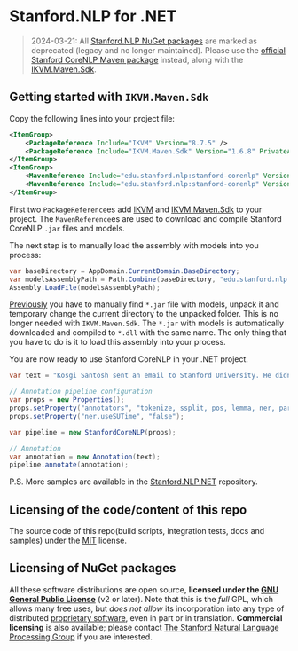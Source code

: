 # Stanford.NLP for .NET

> 2024-03-21: All [Stanford.NLP NuGet packages](https://www.nuget.org/packages?q=Stanford.NLP) are marked as deprecated (legacy and no longer maintained). Please use the [official Stanford CoreNLP Maven package](https://mvnrepository.com/artifact/edu.stanford.nlp/stanford-corenlp) instead, along with the [IKVM.Maven.Sdk](https://github.com/ikvmnet/ikvm-maven).

## Getting started with `IKVM.Maven.Sdk`

Copy the following lines into your project file:

```xml
<ItemGroup>
    <PackageReference Include="IKVM" Version="8.7.5" />
    <PackageReference Include="IKVM.Maven.Sdk" Version="1.6.8" PrivateAssets="all" />
</ItemGroup>
<ItemGroup>
    <MavenReference Include="edu.stanford.nlp:stanford-corenlp" Version="4.5.6"/>
    <MavenReference Include="edu.stanford.nlp:stanford-corenlp" Version="4.5.6" Classifier="models" />
</ItemGroup>
```

First two `PackageReference`es add [IKVM](https://github.com/ikvmnet/ikvm) and [IKVM.Maven.Sdk](https://github.com/ikvmnet/ikvm-maven) to your project. The `MavenReference`es are used to download and compile Stanford CoreNLP `.jar` files and models.

The next step is to manually load the assembly with models into you process:

```csharp
var baseDirectory = AppDomain.CurrentDomain.BaseDirectory;
var modelsAssemblyPath = Path.Combine(baseDirectory, "edu.stanford.nlp.corenlp_english_models.dll");
Assembly.LoadFile(modelsAssemblyPath);
```

[Previously](http://sergey-tihon.github.io/Stanford.NLP.NET/#/FAQ#stanfordnlpcorenlp-not-loading-models) you have to manually find `*.jar` file with models, unpack it and temporary change the current directory to the unpacked folder. This is no longer needed with `IKVM.Maven.Sdk`. The `*.jar` with models is automatically downloaded and compiled to `*.dll` with the same name. The only thing that you have to do is it to load this assembly into your process.

You are now ready to use Stanford CoreNLP in your .NET project.

```csharp
var text = "Kosgi Santosh sent an email to Stanford University. He didn't get a reply.";

// Annotation pipeline configuration
var props = new Properties();
props.setProperty("annotators", "tokenize, ssplit, pos, lemma, ner, parse");
props.setProperty("ner.useSUTime", "false");

var pipeline = new StanfordCoreNLP(props);

// Annotation
var annotation = new Annotation(text);
pipeline.annotate(annotation);
```

P.S. More samples are available in the [Stanford.NLP.NET](http://sergey-tihon.github.io/Stanford.NLP.NET) repository.

## Licensing of the code/content of this repo

The source code of this repo(build scripts, integration tests, docs and samples) under the [MIT](LICENSE) license.

## Licensing of NuGet packages

All these software distributions are open source, **licensed under the [GNU General Public License](http://www.gnu.org/licenses/gpl-2.0.html)** (v2 or later). Note that this is the _full_ GPL, which allows many free uses, but _does not allow_ its incorporation into any type of distributed [proprietary software](http://www.gnu.org/licenses/gpl-faq.html#GPLInProprietarySystem), even in part or in translation. **Commercial licensing** is also available; please contact [The Stanford Natural Language Processing Group](http://www-nlp.stanford.edu/) if you are interested.
